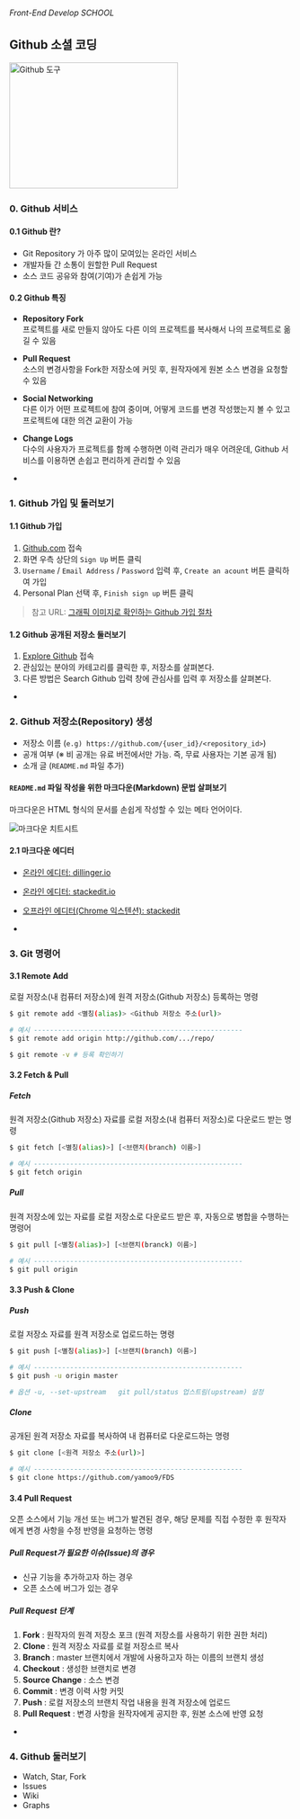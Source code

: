 ###### Front-End Develop SCHOOL

## Github 소셜 코딩

<img src="../ASSETS/github.png" alt="Github 도구" width="300" height="224">

### 0. Github 서비스

#### 0.1 Github 란?

- Git Repository 가 아주 많이 모여있는 온라인 서비스
- 개발자들 간 소통이 원할한 Pull Request
- 소스 코드 공유와 참여(기여)가 손쉽게 가능

#### 0.2 Github 특징

- __Repository Fork__<br>
  프로젝트를 새로 만들지 않아도 다른 이의 프로젝트를 복사해서 나의 프로젝트로 옮길 수 있음
- __Pull Request__<br>
  소스의 변경사항을 Fork한 저장소에 커밋 후, 원작자에게 원본 소스 변경을 요청할 수 있음
- __Social Networking__<br>
  다른 이가 어떤 프로젝트에 참여 중이며, 어떻게 코드를 변경 작성했는지 볼 수 있고 프로젝트에 대한 의견 교환이 가능
- __Change Logs__<br>
  다수의 사용자가 프로젝트를 함께 수행하면 이력 관리가 매우 어려운데, Github 서비스를 이용하면 손쉽고 편리하게 관리할 수 있음

-

### 1. Github 가입 및 둘러보기

#### 1.1 Github 가입
1. [Github.com](http://github.com/) 접속
1. 화면 우측 상단의 `Sign Up` 버튼 클릭
1. `Username` / `Email Address` / `Password` 입력 후, `Create an acount` 버튼 클릭하여 가입
1. Personal Plan 선택 후, `Finish sign up` 버튼 클릭

> 참고 URL: [그래픽 이미지로 확인하는 Github 가입 절차](http://kkikkodev.tistory.com/36)

#### 1.2 Github 공개된 저장소 둘러보기

1. [Explore Github](https://github.com/explore) 접속
1. 관심있는 분야의 카테고리를 클릭한 후, 저장소를 살펴본다.
1. 다른 방법은 Search Github 입력 창에 관심사를 입력 후 저장소를 살펴본다.

-

### 2. Github 저장소(Repository) 생성

- 저장소 이름 (`e.g) https://github.com/{user_id}/<repository_id>`)
- 공개 여부 (※ 비 공개는 유료 버전에서만 가능. 즉, 무료 사용자는 기본 공개 됨)
- 소개 글 (`README.md` 파일 추가)

#### `README.md` 파일 작성을 위한 마크다운(Markdown) 문법 살펴보기

마크다운은 HTML 형식의 문서를 손쉽게 작성할 수 있는 메타 언어이다.

![마크다운 치트시트](../ASSETS/markdown-cheatsheet.png)

#### 2.1 마크다운 에디터

- [온라인 에디터: dillinger.io](http://dillinger.io/)
- [온라인 에디터: stackedit.io](https://stackedit.io/)
- [오프라인 에디터(Chrome 익스텐션): stackedit](https://chrome.google.com/webstore/detail/stackedit/iiooodelglhkcpgbajoejffhijaclcdg?utm_source=chrome-ntp-icon)

-

### 3. Git 명령어

#### 3.1 Remote Add

로컬 저장소(내 컴퓨터 저장소)에 원격 저장소(Github 저장소) 등록하는 명령

```sh
$ git remote add <별칭(alias)> <Github 저장소 주소(url)>

# 예시 ----------------------------------------------------
$ git remote add origin http://github.com/.../repo/

$ git remote -v # 등록 확인하기
```

#### 3.2 Fetch & Pull

##### Fetch

원격 저장소(Github 저장소) 자료를 로컬 저장소(내 컴퓨터 저장소)로 다운로드 받는 명령

```sh
$ git fetch [<별칭(alias)>] [<브랜치(branch) 이름>]

# 예시 ----------------------------------------------------
$ git fetch origin
```

##### Pull

원격 저장소에 있는 자료를 로컬 저장소로 다운로드 받은 후, 자동으로 병합을 수행하는 명령어

```sh
$ git pull [<별칭(alias)>] [<브랜치(branck) 이름>]

# 예시 ----------------------------------------------------
$ git pull origin
```

#### 3.3 Push & Clone

##### Push

로컬 저장소 자료를 원격 저장소로 업로드하는 명령

```sh
$ git push [<별칭(alias)>] [<브랜치(branch) 이름>]

# 예시 ----------------------------------------------------
$ git push -u origin master

# 옵션 -u, --set-upstream   git pull/status 업스트림(upstream) 설정
```

##### Clone

공개된 원격 저장소 자료를 복사하여 내 컴퓨터로 다운로드하는 명령

```sh
$ git clone [<원격 저장소 주소(url)>]

# 예시 ----------------------------------------------------
$ git clone https://github.com/yamoo9/FDS
```

#### 3.4 Pull Request

오픈 소스에서 기능 개선 또는 버그가 발견된 경우, 해당 문제를 직접 수정한 후 원작자에게 변경 사항을 수정 반영을 요청하는 명령

##### Pull Request가 필요한 이슈(Issue)의 경우

- 신규 기능을 추가하고자 하는 경우
- 오픈 소스에 버그가 있는 경우

##### Pull Request 단계

1. __Fork__          : 원작자의 원격 저장소 포크 (원격 저장소를 사용하기 위한 권한 처리)
1. __Clone__         : 원격 저장소 자료를 로컬 저장소르 복사
1. __Branch__        : master 브랜치에서 개발에 사용하고자 하는 이름의 브랜치 생성
1. __Checkout__      : 생성한 브랜치로 변경
1. __Source Change__ : 소스 변경
1. __Commit__        : 변경 이력 사항 커밋
1. __Push__          : 로컬 저장소의 브랜치 작업 내용을 원격 저장소에 업로드
1. __Pull Request__  : 변경 사항을 원작자에게 공지한 후, 원본 소스에 반영 요청

-

### 4. Github 둘러보기

- Watch, Star, Fork
- Issues
- Wiki
- Graphs




